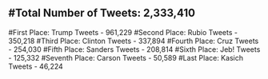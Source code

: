 #Total Number of Tweets: 2,333,410 
---
#First Place: Trump Tweets - 961,229
#Second Place: Rubio Tweets - 350,218
#Third Place: Clinton Tweets - 337,894
#Fourth Place: Cruz Tweets - 254,030
#Fifth Place: Sanders Tweets - 208,814
#Sixth Place: Jeb! Tweets - 125,332
#Seventh Place: Carson Tweets - 50,589
#Last Place: Kasich Tweets - 46,224
